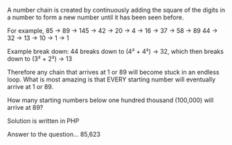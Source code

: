 A number chain is created by continuously adding the square of the digits in a number to form a new number until it has been seen before.

For example,
85 → 89 → 145 → 42 → 20 → 4 → 16 → 37 → 58 → 89
44 → 32 → 13 → 10 → 1 → 1

Example break down:
44 breaks down to (4² + 4²) → 32, which then breaks down to (3² + 2²) → 13

Therefore any chain that arrives at 1 or 89 will become stuck in an endless loop. What is most amazing is that EVERY starting number will eventually arrive at 1 or 89.

How many starting numbers below one hundred thousand (100,000) will arrive at 89?

Solution is written in PHP

Answer to the question... 85,623
